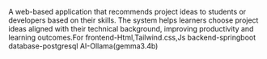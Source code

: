 A web-based application that recommends project ideas to students or developers based on their skills. The system helps learners choose project ideas aligned with their technical background, improving productivity and learning outcomes.For 
frontend-Html,Tailwind.css,Js
backend-springboot
database-postgresql
AI-Ollama(gemma3.4b)
